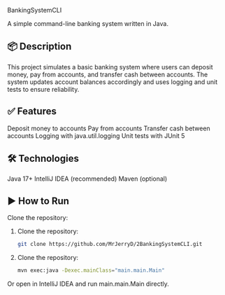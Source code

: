 BankingSystemCLI

A simple command-line banking system written in Java.

## 📦 Description

This project simulates a basic banking system where users can deposit money, pay from accounts, and transfer cash between accounts. The system updates account balances accordingly and uses logging and unit tests to ensure reliability.

## ✅ Features

Deposit money to accounts
Pay from accounts
Transfer cash between accounts
Logging with java.util.logging
Unit tests with JUnit 5
## 🛠️ Technologies

 Java 17+
IntelliJ IDEA (recommended)
Maven (optional)
## ▶️ How to Run

Clone the repository:
1. Clone the repository:
   ```bash
   git clone https://github.com/MrJerryD/2BankingSystemCLI.git
   
1. Clone the repository:
   ```bash
   mvn exec:java -Dexec.mainClass="main.main.Main"
Or open in IntelliJ IDEA and run main.main.Main directly.
